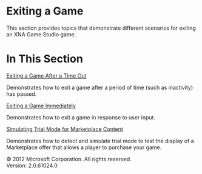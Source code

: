 ﻿

# Exiting a Game

This section provides topics that demonstrate different scenarios for exiting an XNA Game Studio game.

# In This Section

[Exiting a Game After a Time Out](AppModel_HowTo_TimingOut.md)

Demonstrates how to exit a game after a period of time (such as inactivity) has passed.

[Exiting a Game Immediately](AppModel_HowTo_ExitNow.md)

Demonstrates how to exit a game in response to user input.

[Simulating Trial Mode for Marketplace Content](TrialModeAndMarketplace.md)

Demonstrates how to detect and simulate trial mode to test the display of a Marketplace offer that allows a player to purchase your game.

© 2012 Microsoft Corporation. All rights reserved.  
Version: 2.0.61024.0